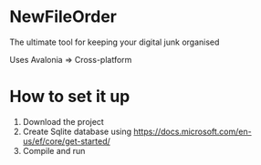 # NewFileOrder
The ultimate tool for keeping your digital junk organised

Uses Avalonia => Cross-platform


# How to set it up
1. Download the project
2. Create Sqlite database using https://docs.microsoft.com/en-us/ef/core/get-started/
3. Compile and run
